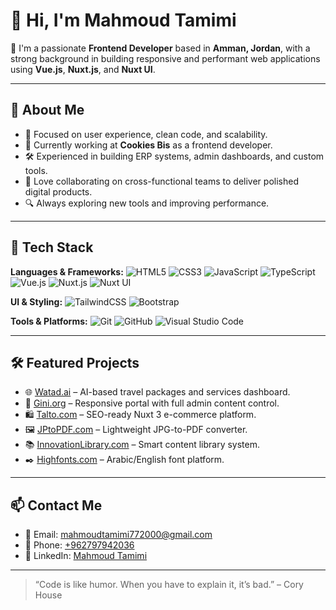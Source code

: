 # 👋 Hi, I'm Mahmoud Tamimi

🚀 I'm a passionate **Frontend Developer** based in **Amman, Jordan**, with a strong background in building responsive and performant web applications using **Vue.js**, **Nuxt.js**, and **Nuxt UI**.

---

## 🧠 About Me

- 🎯 Focused on user experience, clean code, and scalability.
- 💼 Currently working at **Cookies Bis** as a frontend developer.
- 🛠️ Experienced in building ERP systems, admin dashboards, and custom tools.
- 🤝 Love collaborating on cross-functional teams to deliver polished digital products.
- 🔍 Always exploring new tools and improving performance.

---

## 🧰 Tech Stack

**Languages & Frameworks:**
![HTML5](https://img.shields.io/badge/-HTML5-E34F26?logo=html5&logoColor=white)
![CSS3](https://img.shields.io/badge/-CSS3-1572B6?logo=css3&logoColor=white)
![JavaScript](https://img.shields.io/badge/-JavaScript-F7DF1E?logo=javascript&logoColor=black)
![TypeScript](https://img.shields.io/badge/-TypeScript-3178C6?logo=typescript&logoColor=white)
![Vue.js](https://img.shields.io/badge/-Vue.js-4FC08D?logo=vue.js&logoColor=white)
![Nuxt.js](https://img.shields.io/badge/-Nuxt.js-00DC82?logo=nuxtdotjs&logoColor=white)
![Nuxt UI](https://img.shields.io/badge/-Nuxt%20UI-00C58E?style=flat&logo=nuxtdotjs&logoColor=white)

**UI & Styling:**
![TailwindCSS](https://img.shields.io/badge/-TailwindCSS-38B2AC?logo=tailwind-css&logoColor=white)
![Bootstrap](https://img.shields.io/badge/-Bootstrap-7952B3?logo=bootstrap&logoColor=white)

**Tools & Platforms:**
![Git](https://img.shields.io/badge/-Git-F05032?logo=git&logoColor=white)
![GitHub](https://img.shields.io/badge/-GitHub-181717?logo=github&logoColor=white)
![Visual Studio Code](https://img.shields.io/badge/-VSCode-007ACC?logo=visual-studio-code&logoColor=white)

---

## 🛠 Featured Projects

- 🌐 [Watad.ai](https://watad.ai) – AI-based travel packages and services dashboard.
- 🧾 [Gini.org](https://gini.org) – Responsive portal with full admin content control.
- 🛍 [Talto.com](https://taltol.com) – SEO-ready Nuxt 3 e-commerce platform.
- 🖼 [JPtoPDF.com](https://jptopdf.com) – Lightweight JPG-to-PDF converter.
- 📚 [InnovationLibrary.com](https://innovationlibrary.com) – Smart content library system.
- ✒️ [Highfonts.com](https://highfonts.com) – Arabic/English font platform.

---

## 📫 Contact Me

- 📧 Email: [mahmoudtamimi772000@gmail.com](mailto:mahmoudtamimi772000@gmail.com)
- 📱 Phone: [+962797942036](tel:+962797942036)
- 💼 LinkedIn: [Mahmoud Tamimi](https://www.linkedin.com/in/mahmoud-tamimi-18aa23267/)

---

> “Code is like humor. When you have to explain it, it’s bad.” – Cory House
